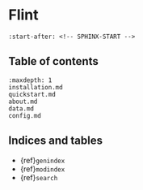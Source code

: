 # Flint

```{include} ../README.md
:start-after: <!-- SPHINX-START -->
```

## Table of contents

```{toctree}
:maxdepth: 1
installation.md
quickstart.md
about.md
data.md
config.md
```

## Indices and tables

- {ref}`genindex`
- {ref}`modindex`
- {ref}`search`
